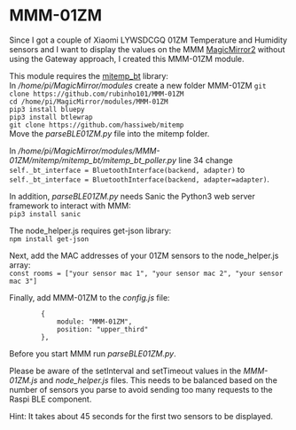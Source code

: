 # MMM-01ZM

Since I got a couple of Xiaomi LYWSDCGQ 01ZM Temperature and Humidity sensors and I want to display the values on the MMM [MagicMirror2](https://magicmirror.builders/) without using the Gateway approach, I created this MMM-01ZM module.

This module requires the [mitemp_bt](https://github.com/hassiweb/mitemp) library:\
In */home/pi/MagicMirror/modules* create a new folder MMM-01ZM `git clone https://github.com/rubinho101/MMM-01ZM`\
`cd /home/pi/MagicMirror/modules/MMM-01ZM`\
`pip3 install bluepy`\
`pip3 install btlewrap`\
`git clone https://github.com/hassiweb/mitemp`\
Move the *parseBLE01ZM.py* file into the mitemp folder.

In */home/pi/MagicMirror/modules/MMM-01ZM/mitemp/mitemp_bt/mitemp_bt_poller.py* line 34 change `self._bt_interface = BluetoothInterface(backend, adapter)` to `self._bt_interface = BluetoothInterface(backend, adapter=adapter)`.

In addition, *parseBLE01ZM.py* needs Sanic the Python3 web server framework to interact with MMM:\
`pip3 install sanic`

The node_helper.js requires get-json library:\
`npm install get-json`

Next, add the MAC addresses of your 01ZM sensors to the node_helper.js array:\
`const rooms = ["your sensor mac 1", "your sensor mac 2", "your sensor mac 3"]`

Finally, add MMM-01ZM to the *config.js* file:
```
		{
			module: "MMM-01ZM",
			position: "upper_third"
		},
```

Before you start MMM run *parseBLE01ZM.py*.

Please be aware of the setInterval and setTimeout values in the *MMM-01ZM.js* and *node_helper.js* files.
This needs to be balanced based on the number of sensors you parse to avoid sending too many requests to the Raspi BLE component.

Hint: It takes about 45 seconds for the first two sensors to be displayed.

